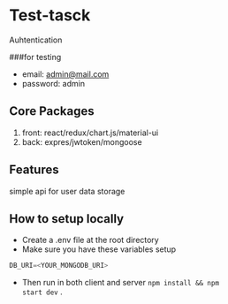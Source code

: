# Test-tasck
Auhtentication

###for testing
- email: admin@mail.com
- password: admin

## Core Packages

1. front: react/redux/chart.js/material-ui
2. back: expres/jwtoken/mongoose 

## Features

simple api for user data storage

## How to setup locally

- Create a .env file at the root directory
- Make sure you have these variables setup

```js
DB_URI=<YOUR_MONGODB_URI>
```

- Then run  in both client and server <code>npm install && npm start dev</code> .
